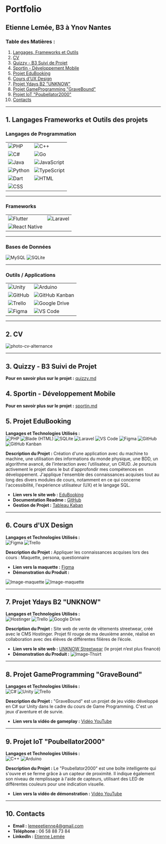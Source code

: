 # Portfolio
## Etienne Lemée, B3 à Ynov Nantes

### Table des Matières :
1. [Langages, Frameworks et Outils](#1-langages-frameworks-et-outils-des-projets)
2. [CV](#2-cv)
3. [Quizzy - B3 Suivi de Projet](#3-quizzy---b3-suivi-de-projet)
4. [Sportin - Développement Mobile](#4-sportin---développement-mobile)
5. [Projet EduBooking](#5-projet-edubooking)
6. [Cours d'UX Design](#6-cours-dux-design)
7. [Projet Ydays B2 "UNKNOW"](#7-projet-ydays-b2-unknow)
8. [Projet GameProgramming "GraveBound"](#8-projet-gameprogramming-gravebound)
9. [Projet IoT "Poubellator2000"](#9-projet-iot-poubellator2000)
10. [Contacts](#10-contacts)

---

## 1. Langages Frameworks et Outils des projets

### Langages de Programmation  
|  |  |
|---------|-------|
| ![PHP](https://img.shields.io/badge/PHP-7.4-777BB4?logo=php&logoColor=white) | ![C++](https://img.shields.io/badge/C++-14-00599C?logo=c%2B%2B&logoColor=white) |
| ![C#](https://img.shields.io/badge/C%23-.NET_6-239120?logo=c-sharp&logoColor=white) | ![Go](https://img.shields.io/badge/Go-1.17-00ADD8?logo=go&logoColor=white) |
| ![Java](https://img.shields.io/badge/Java-11-007396?logo=java&logoColor=white) | ![JavaScript](https://img.shields.io/badge/JavaScript-ES6-F7DF1E?logo=javascript&logoColor=black) |
| ![Python](https://img.shields.io/badge/Python-3.9.7-3776AB?logo=python&logoColor=white) | ![TypeScript](https://img.shields.io/badge/TypeScript-4.4.3-3178C6?logo=typescript&logoColor=white) |
| ![Dart](https://img.shields.io/badge/Dart-0175C2?logo=dart&logoColor=white) | ![HTML](https://img.shields.io/badge/HTML-5-E34F26?logo=html5&logoColor=white) |
| ![CSS](https://img.shields.io/badge/CSS-3-1572B6?logo=css3&logoColor=white) | |

---

### Frameworks  
|  |  |
|-----------|-------|
| ![Flutter](https://img.shields.io/badge/Flutter-02569B?logo=flutter&logoColor=white) | ![Laravel](https://img.shields.io/badge/Laravel-v8-FF2D20?logo=laravel&logoColor=white) |
| ![React Native](https://img.shields.io/badge/React_Native-0.66.3-61DAFB?logo=react&logoColor=black) | |

---

### Bases de Données  
 ![MySQL](https://img.shields.io/badge/MySQL-4479A1?logo=mysql&logoColor=white)  ![SQLite](https://img.shields.io/badge/SQLite-3-003B57?logo=sqlite&logoColor=white) 

---

### Outils / Applications  
|  |  |
|-------|-------|
| ![Unity](https://img.shields.io/badge/Unity-2020-000000?logo=unity&logoColor=white) | ![Arduino](https://img.shields.io/badge/Arduino-00878F?logo=arduino&logoColor=white) |
| ![GitHub](https://img.shields.io/badge/GitHub-181717?logo=github&logoColor=white) | ![GitHub Kanban](https://img.shields.io/badge/GitHub_Kanban-181717?logo=github&logoColor=white) |
| ![Trello](https://img.shields.io/badge/Trello-0052CC?logo=trello&logoColor=white) | ![Google Drive](https://img.shields.io/badge/Google_Drive-4285F4?logo=google-drive&logoColor=white) |
| ![Figma](https://img.shields.io/badge/Figma-Design-orange?logo=figma) | ![VS Code](https://img.shields.io/badge/VS_Code-007ACC?logo=visual-studio-code&logoColor=white) |

---

## 2. CV
![photo-cv-alternance](assets/photo-cv-alternance.png)

---

## 3. Quizzy - B3 Suivi de Projet  
**Pour en savoir plus sur le projet :**
[quizzy.md](<fil rouge/Projet fil rouge.md>)

## 4. Sportin - Développement Mobile  
**Pour en savoir plus sur le projet :**
[sportin.md](<sportin/sportin.md>)

## 5. Projet EduBooking
**Langages et Technologies Utilisés :**  
![PHP](https://img.shields.io/badge/PHP-7.4-777BB4?logo=php&logoColor=white) 
![Blade (HTML)](https://img.shields.io/badge/Blade-HTML-blue)
![SQLite](https://img.shields.io/badge/SQLite-3-003B57?logo=sqlite&logoColor=white)
![Laravel](https://img.shields.io/badge/Laravel-v8-FF2D20?logo=laravel&logoColor=white)
![VS Code](https://img.shields.io/badge/VS_Code-007ACC?logo=visual-studio-code&logoColor=white)
![Figma](https://img.shields.io/badge/Figma-Design-orange?logo=figma)
![GitHub](https://img.shields.io/badge/GitHub-181717?logo=github&logoColor=white)
![GitHub Kanban](https://img.shields.io/badge/GitHub_Kanban-181717?logo=github&logoColor=white)

**Description du Projet :** Création d'une application avec du machine to machine, une utilisation des informations du monde physique, une BDD, un algorithme avancé, de l’interaction avec l’utilisateur, un CRUD. Je poursuis activement le projet dans le but d'approfondir mes compétences en développement. J'applique l'ensemble des connaissances acquises tout au long des divers modules de cours, notamment en ce qui concerne l'accessibilité, l'expérience utilisateur (UX) et le langage SQL.

- **Lien vers le site web :** [EduBooking](https://edubooking.000webhostapp.com)
- **Documentation Readme :** [GitHub](https://github.com/EtienneLm/Projet-EduBooking-B2)
- **Gestion de Projet :** [Tableau Kaban](https://github.com/users/EtienneLm/projects/2)

---

## 6. Cours d'UX Design  
**Langages et Technologies Utilisés :**  
![Figma](https://img.shields.io/badge/Figma-Design-orange?logo=figma)
![Trello](https://img.shields.io/badge/Trello-0052CC?logo=trello&logoColor=white)

**Description du Projet :** Appliquer les connaissances acquises lors des cours : Maquette, persona, questionnaire 
- **Lien vers la maquette :** [Figma](https://www.figma.com/design/CslSiGrZHYO7bjdchYZAUi/Ynov-UX-Projet-FreePrints?node-id=1-378&t=pl1rD0o81aj0NBFE-0)
- **Démonstration du Produit :**

![Image-maquette](assets/screen_maquette-3.png) ![Image-maquette](assets/screen_maquette-1.png)


---

## 7. Projet Ydays B2 "UNKNOW"  
**Langages et Technologies Utilisés :**  
![Hostinger](https://img.shields.io/badge/Hostinger-CMS-blue)
![Trello](https://img.shields.io/badge/Trello-0052CC?logo=trello&logoColor=white)
![Google Drive](https://img.shields.io/badge/Google_Drive-4285F4?logo=google-drive&logoColor=white)

**Description du Projet :** Site web de vente de vêtements streetwear, créé avec le CMS Hostinger. Projet fil rouge de ma deuxième année, réalisé en collaboration avec des élèves de différentes filières de l’école.
- **Lien vers le site web :** [UNKNOW Streetwear](https://unknow-streetwear.com) (le projet n’est plus financé)
- **Démonstration du Produit :** ![Image-Thsirt](assets/photo-thsirt.png)

---


## 8. Projet GameProgramming "GraveBound"  
**Langages et Technologies Utilisés :**  
![C#](https://img.shields.io/badge/C%23-.NET_6-239120?logo=c-sharp&logoColor=white) 
![Unity](https://img.shields.io/badge/Unity-2020-000000?logo=unity&logoColor=white) 
![Trello](https://img.shields.io/badge/Trello-0052CC?logo=trello&logoColor=white)

**Description du Projet :** "GraveBound" est un projet de jeu vidéo développé en C# sur Unity dans le cadre du cours de Game Programming. C'est un jeux d'aventure et de survie.
- **Lien vers la vidéo de gameplay :** [Vidéo YouTube](https://youtu.be/Pn65kcbow58?si=G3FcakucEF9RHi8t)

---

## 9. Projet IoT "Poubellator2000"  
**Langages et Technologies Utilisés :**  
![C++](https://img.shields.io/badge/C++-14-00599C?logo=c%2B%2B&logoColor=white)
![Arduino](https://img.shields.io/badge/Arduino-00878F?logo=arduino&logoColor=white)

**Description du Projet :** Le "Poubellator2000" est une boîte intelligente qui s'ouvre et se ferme grâce à un capteur de proximité. Il indique également son niveau de remplissage à l'aide de capteurs, utilisant des LED de différentes couleurs pour une indication visuelle.

- **Lien vers la vidéo de démonstration :** [Vidéo YouTube](https://youtube.com/shorts/_9lEEj-H3SE?feature=share)

---

## 10. Contacts
- **Email :** lemeeetienne4@gmail.com
- **Téléphone :** 06 58 88 73 84
- **LinkedIn :** [Etienne Lemée](https://www.linkedin.com/in/etienne-lemee/)

<!---
## 9. Projet Game "AstroBird"
**Langages et Technologies Utilisés :**
![JavaScript](https://img.shields.io/badge/JavaScript-ES6-yellow) ![HTML](https://img.shields.io/badge/HTML-5-orange) ![CSS](https://img.shields.io/badge/CSS-3-orange)

**Description du Projet :** "AstroBird" est un jeu inspiré de Flappy Bird, mais avec un thème spatial. Développé dans le cadre d'un projet de cours lors de ma première année d'études. Les graphismes ont été spécialement créés pour le projet afin de donner vie à son univers spatial.

- **Lien vers la vidéo de présentation :** [Vidéo YouTube](https://youtu.be/gxBz-4nGVCc)
---
--->

<!---

## 6. Projet Ydiscover B2 “WebMusYc”
**Langages et Technologies Utilisés :**
![Python](https://img.shields.io/badge/Python-3.9.7-blue) ![SQLite](https://img.shields.io/badge/SQLite-3-green) ![HTML](https://img.shields.io/badge/HTML-5-orange) ![CSS](https://img.shields.io/badge/CSS-3-orange)

**Description du Projet :** *Projet non achevé*. Création d'un site web permettant la génération de playlists et de blindtests, en utilisant l'API Spotify.  

![Image-webmus](assets/screen-webmusyc.png)
---
--->
